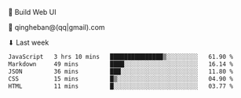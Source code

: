 🧙 Build Web UI

📧 qingheban@(qq|gmail).com

⬇ Last week

<!--START_SECTION:waka-->

```txt
JavaScript   3 hrs 10 mins   ███████████████▒░░░░░░░░░   61.90 %
Markdown     49 mins         ████░░░░░░░░░░░░░░░░░░░░░   16.14 %
JSON         36 mins         ███░░░░░░░░░░░░░░░░░░░░░░   11.80 %
CSS          15 mins         █▒░░░░░░░░░░░░░░░░░░░░░░░   04.90 %
HTML         11 mins         █░░░░░░░░░░░░░░░░░░░░░░░░   03.77 %
```

<!--END_SECTION:waka-->

<!--
**banqinghe/banqinghe** is a ✨ _special_ ✨ repository because its `README.md` (this file) appears on your GitHub profile.

Here are some ideas to get you started:

- 🔭 I’m currently working on ...
- 🌱 I’m currently learning ...
- 👯 I’m looking to collaborate on ...
- 🤔 I’m looking for help with ...
- 💬 Ask me about ...
- 📫 How to reach me: ...
- 😄 Pronouns: ...
- ⚡ Fun fact: ...
-->

